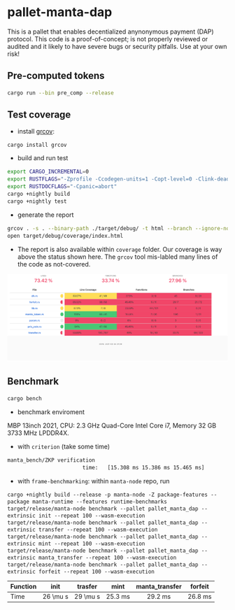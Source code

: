 # pallet-manta-dap

This is a pallet that enables decentialized anynonymous payment (DAP) protocol.
This code is a proof-of-concept; is not properly reviewed or audited and it likely to have 
severe bugs or security pitfalls.
Use at your own risk!

## Pre-computed tokens

``` sh
cargo run --bin pre_comp --release
```

## Test coverage
* install [grcov](https://github.com/mozilla/grcov):
```
cargo install grcov
```
* build and run test
``` sh
export CARGO_INCREMENTAL=0
export RUSTFLAGS="-Zprofile -Ccodegen-units=1 -Copt-level=0 -Clink-dead-code -Coverflow-checks=off -Zpanic_abort_tests -Cpanic=abort"
export RUSTDOCFLAGS="-Cpanic=abort"
cargo +nightly build
cargo +nightly test 
```
* generate the report 
``` sh
grcov . -s . --binary-path ./target/debug/ -t html --branch --ignore-not-existing -o ./target/debug/coverage/
open target/debug/coverage/index.html
```

* The report is also available within `coverage` folder. Our coverage is way above the status shown here.
The `grcov` tool mis-labled many lines of the code as not-covered.

![Result](https://github.com/Manta-Network/pallet-manta-dap/blob/master/coverage/coverage.png)

## Benchmark

``` sh
cargo bench
```

* benchmark enviroment

MBP 13inch 2021,  CPU:  2.3 GHz Quad-Core Intel Core i7, Memory 32 GB 3733 MHz LPDDR4X.

  * with `criterion` (take some time)
``` sh
manta_bench/ZKP verification                        
                        time:   [15.308 ms 15.386 ms 15.465 ms]
```
  * with `frame-benchmarking`: within `manta-node` repo, run 
```
cargo +nightly build --release -p manta-node -Z package-features --package manta-runtime --features runtime-benchmarks
target/release/manta-node benchmark --pallet pallet_manta_dap --extrinsic init --repeat 100 --wasm-execution 
target/release/manta-node benchmark --pallet pallet_manta_dap --extrinsic transfer --repeat 100 --wasm-execution 
target/release/manta-node benchmark --pallet pallet_manta_dap --extrinsic mint --repeat 100 --wasm-execution 
target/release/manta-node benchmark --pallet pallet_manta_dap --extrinsic manta_transfer --repeat 100 --wasm-execution 
target/release/manta-node benchmark --pallet pallet_manta_dap --extrinsic forfeit --repeat 100 --wasm-execution 
```

| Function      | init |  trasfer | mint | manta_transfer | forfeit |
| ----------- |:-----------:|:-----------:|:-----------:|:-----------:|:-----------:|
| Time       |    26 \mu s    |  29 \mu s | 25.3 ms | 29.2 ms | 26.8 ms |
